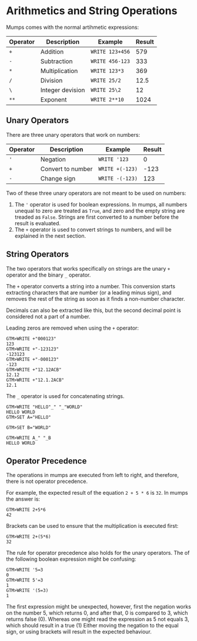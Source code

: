 # Arithmetics and String Operations

Mumps comes with the normal artihmetic expressions:

Operator | Description      | Example         | Result
-------- | ---------------- | --------------- | ------
`+`      | Addition         | `WRITE 123+456` | 579
`-`      | Subtraction      | `WRITE 456-123` | 333
`*`      | Multiplication   | `WRITE 123*3`   | 369
`/`      | Division         | `WRITE 25/2`    | 12.5
`\`      | Integer devision | `WRITE 25\2`    | 12
`**`     | Exponent         | `WRITE 2**10`   | 1024

## Unary Operators

There are three unary operators that work on numbers:

Operator | Description       | Example         | Result
-------- | ----------------- | --------------- | ------
`'`      | Negation          | `WRITE '123`    | 0
`+`      | Convert to number | `WRITE +(-123)` | -123
`-`      | Change sign       | `WRITE -(-123)` | 123

Two of these three unary operators are not meant to be used on numbers:

1. The `'` operator is used for boolean expressions. In mumps, all numbers
   unequal to zero are treated as `True`, and zero and the empty string are
   treaded as `False`. Strings are first converted to a number before the
   result is evaluated.
1. The `+` operator is used to convert strings to numbers, and will be
   explained in the next section.

## String Operators

The two operators that works specifically on strings are the unary `+` operator
and the binary `_` operator.

The `+` operator converts a string into a number. This conversion starts
extracting characters that are number (or a leading minus sign), and removes
the rest of the string as soon as it finds a non-number character.

Decimals can also be extracted like this, but the second decimal point is
considered not a part of a number.

Leading zeros are removed when using the `+` operator:

```text
GTM>WRITE +"000123"
123
GTM>WRITE +"-123123"
-123123
GTM>WRITE +"-000123"
-123
GTM>WRITE +"12.12ACB"
12.12
GTM>WRITE +"12.1.2ACB"
12.1
```

The `_` operator is used for concatenating strings.

```text
GTM>WRITE "HELLO"_" "_"WORLD"
HELLO WORLD
GTM>SET A="HELLO"

GTM>SET B="WORLD"

GTM>WRITE A_" "_B
HELLO WORLD
```

## Operator Precedence

The operations in mumps are executed from left to right, and therefore, there
is not operator precedence.

For example, the expected result of the equation `2 + 5 * 6` is `32`. In mumps
the answer is:

```text
GTM>WRITE 2+5*6
42
```

Brackets can be used to ensure that the multiplication is executed first:

```text
GTM>WRITE 2+(5*6)
32
```

The rule for operator precedence also holds for the unary operators. The
of the following boolean expression might be confusing:

```text
GTM>WRITE '5=3
0
GTM>WRITE 5'=3
1
GTM>WRITE '(5=3)
1
```

The first expression might be unexpected, however, first the negation works on
the number 5, which returns 0, and after that, 0 is compared to 3, which
returns false (0). Whereas one might read the expression as 5 not equals
3, which should result in a true (1) Either moving the negation to the equal
sign, or using brackets will result in the expected behaviour.
